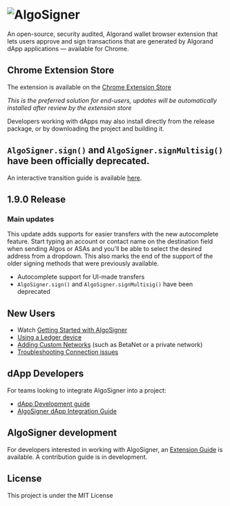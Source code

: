 # ![AlgoSigner](media/algosigner-wallet-banner-3.png)

An open-source, security audited, Algorand wallet browser extension that lets users approve and sign transactions that are generated by Algorand dApp applications — available for Chrome.

## Chrome Extension Store

The extension is available on the [Chrome Extension Store](https://chrome.google.com/webstore/detail/algosigner/kmmolakhbgdlpkjkcjkebenjheonagdm)

_This is the preferred solution for end-users, updates will be automatically installed after review by the extension store_

Developers working with dApps may also install directly from the release package, or by downloading the project and building it.

## `AlgoSigner.sign()` and `AlgoSigner.signMultisig()` have been officially deprecated.

An interactive transition guide is available [here](https://purestake.github.io/algosigner-dapp-example/v1v2TransitionGuide.html).

## 1.9.0 Release

### Main updates
This update adds supports for easier transfers with the new autocomplete feature. Start typing an account or contact name on the destination field when sending Algos or ASAs and you'll be able to select the desired address from a dropdown. This also marks the end of the support of the older signing methods that were previously available.
- Autocomplete support for UI-made transfers
- `AlgoSigner.sign()` and `AlgoSigner.signMultisig()` have been deprecated

## New Users

- Watch [Getting Started with AlgoSigner](https://youtu.be/tG-xzG8r770)
- [Using a Ledger device](docs/ledger.md)
- [Adding Custom Networks](docs/add-network.md) (such as BetaNet or a private network)
- [Troubleshooting Connection issues](docs/connection-issues.md)

## dApp Developers

For teams looking to integrate AlgoSigner into a project:

- [dApp Development guide](docs/dApp-guide.md)
- [AlgoSigner dApp Integration Guide](docs/dApp-integration.md)

## AlgoSigner development

For developers interested in working with AlgoSigner, an [Extension Guide](docs/extension-developers.md) is available. A contribution guide is in development.

## License

This project is under the MIT License
